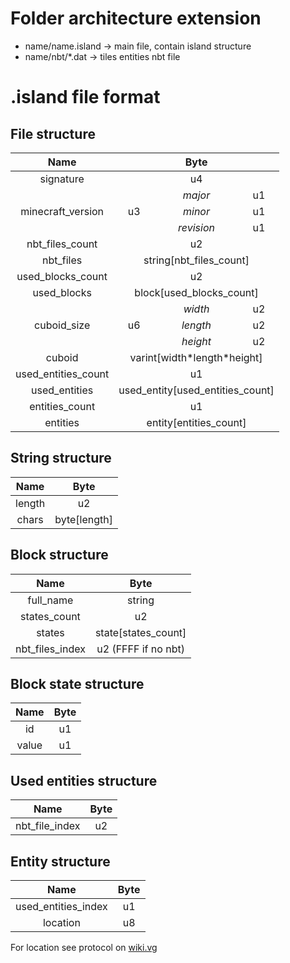 # Folder architecture extension 
* name/name.island -> main file, contain island structure
* name/nbt/*.dat -> tiles entities nbt file

# .island file format

## File structure

<table style="text-align:center">
<thead>
  <tr>
    <th>Name</th>
    <th colspan="3">Byte</th>
  </tr>
</thead>
<tbody>
  <tr>
    <td>signature</td>
    <td colspan="3">u4</td>
  </tr>
  <tr>
    <td rowspan="3">minecraft_version</td>
    <td rowspan="3">u3</td>
    <td style="font-style:italic">major</td>
    <td>u1</td>
  </tr>
  <tr>
    <td style="font-style:italic">minor</td>
    <td>u1</td>
  </tr>
  <tr>
    <td style="font-style:italic">revision</td>
    <td>u1</td>
  </tr>
  <tr>
    <td>nbt_files_count</td>
    <td colspan="3">u2</td>
  </tr>
  <tr>
    <td>nbt_files</td>
    <td colspan="3">string[nbt_files_count]</td>
  </tr>
  <tr>
    <td>used_blocks_count</td>
    <td colspan="3">u2</td>
  </tr>
  <tr>
    <td>used_blocks</td>
    <td colspan="3">block[used_blocks_count]</td>
  </tr>
  <tr>
    <td rowspan="3">cuboid_size</td>
    <td rowspan="3">u6</td>
    <td style="font-style:italic">width</td>
    <td>u2</td>
  </tr>
  <tr>
    <td style="font-style:italic">length</td>
    <td>u2</td>
  </tr>
  <tr>
    <td style="font-style:italic">height</td>
    <td>u2</td>
  </tr>
  <tr>
    <td>cuboid</td>
    <td colspan="3">varint[width*length*height]</td>
  </tr>
  <tr>
    <td>used_entities_count</td>
    <td colspan="3">u1</td>
  </tr>
  <tr>
    <td>used_entities</td>
    <td colspan="3">used_entity[used_entities_count]</td>
  </tr>

  <tr>
    <td>entities_count</td>
    <td colspan="3">u1</td>
  </tr>
  <tr>
    <td>entities</td>
    <td colspan="3">entity[entities_count]</td>
  </tr>
</tbody>
</table>

## String structure

<table style="text-align:center">
<thread>
  <tr>
    <th>Name</th>
    <th colspan="3">Byte</th>
  </tr>
</thread>
<tbody>
  <tr>
    <td>length</td>
    <td>u2</td>
  </tr>
  <tr>
    <td>chars</td>
    <td>byte[length]</td>
  </tr>
</tbody>
</table>

## Block structure

<table style="text-align:center">
<thead>
  <tr>
    <th>Name</th>
    <th colspan="3">Byte</th>
  </tr>
</thead>
<tbody>
  <tr>
    <td>full_name<br></td>
    <td colspan="3">string<br></td>
  </tr>
  <tr>
    <td rowspan="3">states_count</td>
    <td colspan="3" rowspan="3">u2</td>
  </tr>
  <tr>
  </tr>
  <tr>
  </tr>
  <tr>
    <td>states</td>
    <td>state[states_count]</td>
  <tr>
    <td>nbt_files_index</td>
    <td>u2 (FFFF if no nbt)</td>
  </tr>
</tbody>
</table>

## Block state structure

<table style="text-align:center">
<thead>
  <tr>
    <th>Name</th>
    <th>Byte</th>
  </tr>
</thead>
<tbody>
  <tr>
    <td>id</td>
    <td>u1</td>
  </tr>
  <tr>
    <td>value</td>
    <td>u1</td>
  </tr>
</tbody>
</table>

## Used entities structure

<table style="text-align:center">
<thead>
  <tr>
    <th>Name</th>
    <th>Byte</th>
  </tr>
</thead>
<tbody>
  <tr>
    <td>nbt_file_index</td>
    <td>u2</td>
  </tr>
</tbody>
</table>

## Entity structure

<table style="text-align:center">
<thead>
  <tr>
    <th>Name</th>
    <th colspan="3">Byte</th>
  </tr>
</thead>
<tbody>
  <tr>
    <td>used_entities_index</td>
    <td colspan="3">u1</td>
  </tr>
  <tr>
    <td>location</td>
    <td>u8</td>
  </tr>
</tbody>
</table>

For location see protocol on [wiki.vg](https://wiki.vg/Protocol#Position)